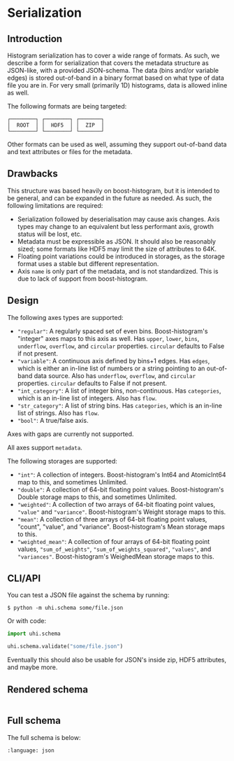 # Serialization


## Introduction

Histogram serialization has to cover a wide range of formats. As such, we
describe a form for serialization that covers the metadata structure as
JSON-like, with a provided JSON-schema. The data (bins and/or variable edges)
is stored out-of-band in a binary format based on what type of data file you
are in.  For very small (primarily 1D) histograms, data is allowed inline as
well.

The following formats are being targeted:

```
┌────────┐ ┌────────┐ ┌───────┐
│  ROOT  │ │  HDF5  │ │  ZIP  │
└────────┘ └────────┘ └───────┘
```

Other formats can be used as well, assuming they support out-of-band data and
text attributes or files for the metadata.

## Drawbacks

This structure was based heavily on boost-histogram, but it is intended to be
general, and can be expanded in the future as needed. As such, the following
limitations are required:

* Serialization followed by deserialisation may cause axis changes. Axis types
  may change to an equivalent but less performant axis, growth status will be
  lost, etc.
* Metadata must be expressible as JSON. It should also be reasonably sized; some
  formats like HDF5 may limit the size of attributes to 64K.
* Floating point variations could be introduced in storages, as the storage
  format uses a stable but different representation.
* Axis `name` is only part of the metadata, and is not standardized. This is
  due to lack of support from boost-histogram.

## Design

The following axes types are supported:

* `"regular"`: A regularly spaced set of even bins. Boost-histogram's "integer"
  axes maps to this axis as well. Has `upper`, `lower`, `bins`, `underflow`,
  `overflow`, and `circular` properties. `circular` defaults to False if not
  present.
* `"variable"`: A continuous axis defined by bins+1 edges. Has `edges`, which
  is either an in-line list of numbers or a string pointing to an out-of-band data source.
  Also has `underflow`, `overflow`, and `circular` properties. `circular`
  defaults to False if not present.
* `"int_category"`: A list of integer bins, non-continuous. Has `categories`,
  which is an in-line list of integers. Also has `flow`.
* `"str_category"`: A list of string bins. Has `categories`,
  which is an in-line list of strings. Also has `flow`.
* `"bool"`: A true/false axis.

Axes with gaps are currently not supported.

All axes support `metadata`.

The following storages are supported:

* `"int"`: A collection of integers. Boost-histogram's Int64 and AtomicInt64
  map to this, and sometimes Unlimited.
* `"double"`: A collection of 64-bit floating point values. Boost-histogram's
  Double storage maps to this, and sometimes Unlimited.
* `"weighted"`: A collection of two arrays of 64-bit floating point values,
  `"value"` and `"variance"`. Boost-histogram's Weight storage maps to this.
* `"mean"`: A collection of three arrays of 64-bit floating point values,
  "count", "value", and "variance". Boost-histogram's Mean storage maps to
  this.
* `"weighted_mean"`: A collection of four arrays of 64-bit floating point
  values, `"sum_of_weights"`, `"sum_of_weights_squared"`, `"values"`, and
  `"variances"`. Boost-histogram's WeighedMean storage maps to this.

## CLI/API

You can test a JSON file against the schema by running:

```console
$ python -m uhi.schema some/file.json
```

Or with code:

```python
import uhi.schema

uhi.schema.validate("some/file.json")
```

Eventually this should also be usable for JSON's inside zip, HDF5 attributes,
and maybe more.

## Rendered schema

```{jsonschema} ../src/uhi/resources/histogram.json
```


## Full schema

The full schema is below:

```{literalinclude} ../src/uhi/resources/histogram.json
:language: json
```
